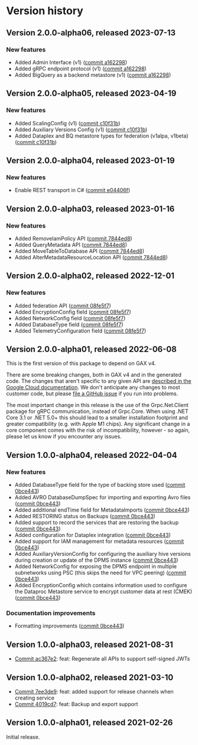 # Version history

## Version 2.0.0-alpha06, released 2023-07-13

### New features

- Added Admin Interface (v1) ([commit a162298](https://github.com/googleapis/google-cloud-dotnet/commit/a162298c75f8de10922c8f881c1783479b32a2cb))
- Added gRPC endpoint protocol (v1) ([commit a162298](https://github.com/googleapis/google-cloud-dotnet/commit/a162298c75f8de10922c8f881c1783479b32a2cb))
- Added BigQuery as a backend metastore (v1) ([commit a162298](https://github.com/googleapis/google-cloud-dotnet/commit/a162298c75f8de10922c8f881c1783479b32a2cb))

## Version 2.0.0-alpha05, released 2023-04-19

### New features

- Added ScalingConfig (v1) ([commit c10f31b](https://github.com/googleapis/google-cloud-dotnet/commit/c10f31b98522c71db743117dab653063f7396132))
- Added Auxiliary Versions Config (v1) ([commit c10f31b](https://github.com/googleapis/google-cloud-dotnet/commit/c10f31b98522c71db743117dab653063f7396132))
- Added Dataplex and BQ metastore types for federation (v1alpa, v1beta) ([commit c10f31b](https://github.com/googleapis/google-cloud-dotnet/commit/c10f31b98522c71db743117dab653063f7396132))

## Version 2.0.0-alpha04, released 2023-01-19

### New features

- Enable REST transport in C# ([commit e04406f](https://github.com/googleapis/google-cloud-dotnet/commit/e04406fbc8700134ab6955e5244a5f2924a16a0a))

## Version 2.0.0-alpha03, released 2023-01-16

### New features

- Added RemoveIamPolicy API ([commit 7844ed8](https://github.com/googleapis/google-cloud-dotnet/commit/7844ed8ed245c704f85d9de72423e8eb6d761a1f))
- Added QueryMetadata API ([commit 7844ed8](https://github.com/googleapis/google-cloud-dotnet/commit/7844ed8ed245c704f85d9de72423e8eb6d761a1f))
- Added MoveTableToDatabase API ([commit 7844ed8](https://github.com/googleapis/google-cloud-dotnet/commit/7844ed8ed245c704f85d9de72423e8eb6d761a1f))
- Added AlterMetadataResourceLocation API ([commit 7844ed8](https://github.com/googleapis/google-cloud-dotnet/commit/7844ed8ed245c704f85d9de72423e8eb6d761a1f))

## Version 2.0.0-alpha02, released 2022-12-01

### New features

- Added federation API ([commit 08fe5f7](https://github.com/googleapis/google-cloud-dotnet/commit/08fe5f76045f0a237bc23f1f0d54639e7fd150c3))
- Added EncryptionConfig field ([commit 08fe5f7](https://github.com/googleapis/google-cloud-dotnet/commit/08fe5f76045f0a237bc23f1f0d54639e7fd150c3))
- Added NetworkConfig field ([commit 08fe5f7](https://github.com/googleapis/google-cloud-dotnet/commit/08fe5f76045f0a237bc23f1f0d54639e7fd150c3))
- Added DatabaseType field ([commit 08fe5f7](https://github.com/googleapis/google-cloud-dotnet/commit/08fe5f76045f0a237bc23f1f0d54639e7fd150c3))
- Added TelemetryConfiguration field ([commit 08fe5f7](https://github.com/googleapis/google-cloud-dotnet/commit/08fe5f76045f0a237bc23f1f0d54639e7fd150c3))

## Version 2.0.0-alpha01, released 2022-06-08

This is the first version of this package to depend on GAX v4.

There are some breaking changes, both in GAX v4 and in the generated
code. The changes that aren't specific to any given API are [described in the Google Cloud
documentation](https://cloud.google.com/dotnet/docs/reference/help/breaking-gax4).
We don't anticipate any changes to most customer code, but please [file a
GitHub issue](https://github.com/googleapis/google-cloud-dotnet/issues/new/choose)
if you run into problems.

The most important change in this release is the use of the Grpc.Net.Client package
for gRPC communication, instead of Grpc.Core. When using .NET Core 3.1 or .NET 5.0+
this should lead to a smaller installation footprint and greater compatibility (e.g.
with Apple M1 chips). Any significant change in a core component comes with the risk
of incompatibility, however - so again, please let us know if you encounter any
issues.


## Version 1.0.0-alpha04, released 2022-04-04

### New features

- Added DatabaseType field for the type of backing store used ([commit 0bce443](https://github.com/googleapis/google-cloud-dotnet/commit/0bce44378e0541f44128c9e862cdcaf32d859c8d))
- Added AVRO DatabaseDumpSpec for importing and exporting Avro files ([commit 0bce443](https://github.com/googleapis/google-cloud-dotnet/commit/0bce44378e0541f44128c9e862cdcaf32d859c8d))
- Added additional endTime field for MetadataImports ([commit 0bce443](https://github.com/googleapis/google-cloud-dotnet/commit/0bce44378e0541f44128c9e862cdcaf32d859c8d))
- Added RESTORING status on Backups ([commit 0bce443](https://github.com/googleapis/google-cloud-dotnet/commit/0bce44378e0541f44128c9e862cdcaf32d859c8d))
- Added support to record the services that are restoring the backup ([commit 0bce443](https://github.com/googleapis/google-cloud-dotnet/commit/0bce44378e0541f44128c9e862cdcaf32d859c8d))
- Added configuration for Dataplex integration ([commit 0bce443](https://github.com/googleapis/google-cloud-dotnet/commit/0bce44378e0541f44128c9e862cdcaf32d859c8d))
- Added support for IAM management for metadata resources ([commit 0bce443](https://github.com/googleapis/google-cloud-dotnet/commit/0bce44378e0541f44128c9e862cdcaf32d859c8d))
- Added AuxiliaryVersionConfig for configuring the auxiliary hive versions during creation or update of the DPMS instance ([commit 0bce443](https://github.com/googleapis/google-cloud-dotnet/commit/0bce44378e0541f44128c9e862cdcaf32d859c8d))
- Added NetworkConfig for exposing the DPMS endpoint in multiple subnetworks using PSC (this skips the need for VPC peering) ([commit 0bce443](https://github.com/googleapis/google-cloud-dotnet/commit/0bce44378e0541f44128c9e862cdcaf32d859c8d))
- Added EncryptionConfig which contains information used to configure the Dataproc Metastore service to encrypt customer data at rest (CMEK) ([commit 0bce443](https://github.com/googleapis/google-cloud-dotnet/commit/0bce44378e0541f44128c9e862cdcaf32d859c8d))

### Documentation improvements

- Formatting improvements ([commit 0bce443](https://github.com/googleapis/google-cloud-dotnet/commit/0bce44378e0541f44128c9e862cdcaf32d859c8d))

## Version 1.0.0-alpha03, released 2021-08-31

- [Commit ac367e2](https://github.com/googleapis/google-cloud-dotnet/commit/ac367e2): feat: Regenerate all APIs to support self-signed JWTs

## Version 1.0.0-alpha02, released 2021-03-10

- [Commit 7ee3de9](https://github.com/googleapis/google-cloud-dotnet/commit/7ee3de9): feat: added support for release channels when creating service
- [Commit 4019cd7](https://github.com/googleapis/google-cloud-dotnet/commit/4019cd7): feat: Backup and export support

## Version 1.0.0-alpha01, released 2021-02-26

Initial release.


